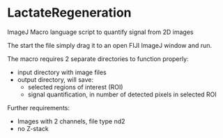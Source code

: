 # LactateRegeneration
ImageJ Macro language script to quantify signal from 2D images

The start the file simply drag it to an open FIJI ImageJ window and run.

The macro requires 2 separate directories to function properly:
- input directory with image files
- output directory, will save:
    - selected regions of interest (ROI)
    - signal quantification, in number of detected pixels in selected ROI
  
Further requirements:
- Images with 2 channels, file type nd2
- no Z-stack

